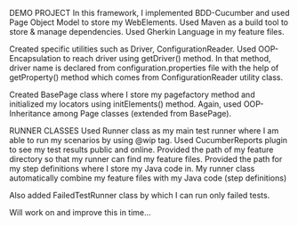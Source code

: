 DEMO PROJECT
In this framework, I implemented BDD-Cucumber and used Page Object Model to store my WebElements. Used Maven as a build tool to store & manage dependencies. Used Gherkin Language in my feature files.

Created specific utilities such as Driver, ConfigurationReader. Used OOP-Encapsulation to reach driver using getDriver() method. In that method, driver name is declared from configuration.properties file with the help of getProperty() method which comes from ConfigurationReader utility class.

Created BasePage class where I store my pagefactory method and initialized my locators using initElements() method. Again, used OOP-Inheritance among Page classes (extended from BasePage).

RUNNER CLASSES
Used Runner class as my main test runner where I am able to run my scenarios by using @wip tag. Used CucumberReports plugin to see my test results public and online. Provided the path of my feature directory so that my runner can find my feature files. Provided the path for my step definitions where I store my Java code in. My runner class automatically combine my feature files with my Java code (step definitions)

Also added FailedTestRunner class by which I can run only failed tests.

Will work on and improve this in time...
